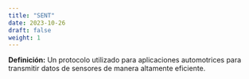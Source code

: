 ```yaml
---
title: "SENT"
date: 2023-10-26
draft: false
weight: 1
---
```


**Definición:** Un protocolo utilizado para aplicaciones automotrices para transmitir datos de sensores de manera altamente eficiente.
